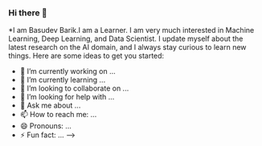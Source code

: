 ### Hi there 👋


*I am Basudev Barik.I am a Learner. I am very much interested in Machine Learning, Deep Learning, and  Data Scientist. I update myself about the latest research on the AI domain, and I always stay curious to learn new things.
Here are some ideas to get you started:

- 🔭 I’m currently working on ...
- 🌱 I’m currently learning ...
- 👯 I’m looking to collaborate on ...
- 🤔 I’m looking for help with ...
- 💬 Ask me about ...
- 📫 How to reach me: ...
- 😄 Pronouns: ...
- ⚡ Fun fact: ...
-->
